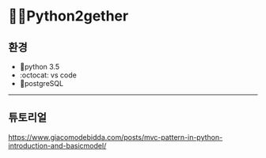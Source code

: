 # 👯‍♀️Python2gether

## 환경
- :snake:python 3.5
- :octocat: vs code
- 🐘postgreSQL

---
## 튜토리얼
https://www.giacomodebidda.com/posts/mvc-pattern-in-python-introduction-and-basicmodel/
